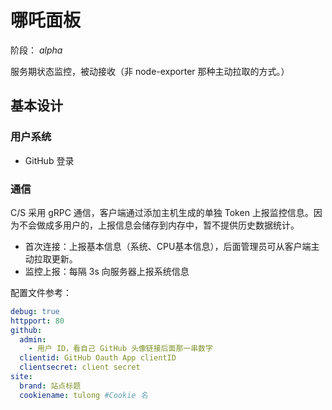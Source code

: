 # 哪吒面板

阶段： *alpha*

服务期状态监控，被动接收（非 node-exporter 那种主动拉取的方式。）

## 基本设计

### 用户系统

- GitHub 登录

### 通信

C/S 采用 gRPC 通信，客户端通过添加主机生成的单独 Token 上报监控信息。因为不会做成多用户的，上报信息会储存到内存中，暂不提供历史数据统计。

- 首次连接：上报基本信息（系统、CPU基本信息），后面管理员可从客户端主动拉取更新。
- 监控上报：每隔 3s 向服务器上报系统信息

配置文件参考：

```yaml
debug: true
httpport: 80
github:
  admin:
    - 用户 ID，看自己 GitHub 头像链接后面那一串数字
  clientid: GitHub Oauth App clientID
  clientsecret: client secret
site:
  brand: 站点标题
  cookiename: tulong #Cookie 名
```

